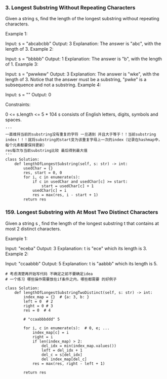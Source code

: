 ### 3. Longest Substring Without Repeating Characters

Given a string s, find the length of the longest substring without repeating characters.

Example 1:

Input: s = "abcabcbb"
Output: 3
Explanation: The answer is "abc", with the length of 3.
Example 2:

Input: s = "bbbbb"
Output: 1
Explanation: The answer is "b", with the length of 1.
Example 3:

Input: s = "pwwkew"
Output: 3
Explanation: The answer is "wke", with the length of 3.
Notice that the answer must be a substring, "pwke" is a subsequence and not a substring.
Example 4:

Input: s = ""
Output: 0
 

Constraints:

0 <= s.length <= 5 * 104
s consists of English letters, digits, symbols and spaces.

```python3
'''
一直维持当前的substring没有重复的字符 一旦遇到 并且大于等于！！当前substring index！！！就将substring的start变为该重复字母上一次的index（记录在hashmap中，每个元素都要保持更新）
res每次与当前substring比较 最后得到最大值
'''
class Solution:
    def lengthOfLongestSubstring(self, s: str) -> int:
        usedChar = {}
        res, start = 0, 0
        for i, c in enumerate(s):
            if c in usedChar and usedChar[c] >= start:
                start = usedChar[c] + 1
            usedChar[c] = i
            res = max(res, i - start + 1)
        return res                              
```

### 159. Longest Substring with At Most Two Distinct Characters

Given a string s , find the length of the longest substring t  that contains at most 2 distinct characters.

Example 1:

Input: "eceba"
Output: 3
Explanation: t is "ece" which its length is 3.
Example 2:

Input: "ccaabbb"
Output: 5
Explanation: t is "aabbb" which its length is 5.

```python3
# 考虑清楚再开始写代码 不确定之前不要确定idea
# 一个练习 哪些操作需要放在if条件之内，哪些都需要 的好例子

class Solution:
    def lengthOfLongestSubstringTwoDistinct(self, s: str) -> int:
        index_map = {}  # {a: 3, b: }
        left = 0  # 2
        right = 0 # 3
        res = 0  # 4

        # "ccaabbbddd" 5

        for i, c in enumerate(s):  # 0, e; ...
            index_map[c] = i
            right = i
            if len(index_map) > 2:                          
                del_idx = min(index_map.values())  
                left = del_idx + 1
                del_c = s[del_idx]
                del index_map[del_c]
            res = max(res, right - left + 1)

        return res
```

